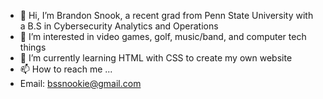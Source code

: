 - 👋 Hi, I’m Brandon Snook, a recent grad from Penn State University with a B.S in Cybersecurity Analytics and Operations
- 👀 I’m interested in video games, golf, music/band, and computer tech things
- 🌱 I’m currently learning HTML with CSS to create my own website
- 📫 How to reach me ...
- Email: bssnookie@gmail.com

<!---
Bsnookie9/Bsnookie9 is a ✨ special ✨ repository because its `README.md` (this file) appears on your GitHub profile.
You can click the Preview link to take a look at your changes.
--->
